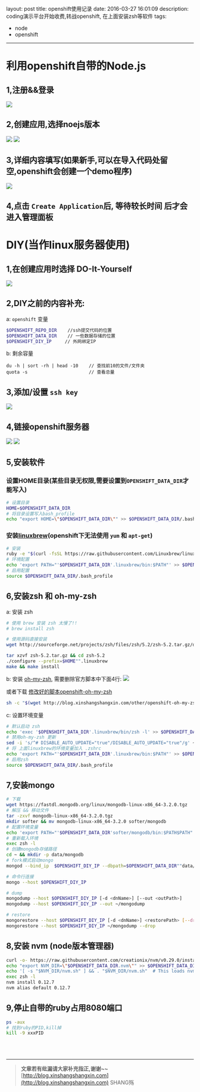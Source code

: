 layout: post
title: openshift使用记录
date: 2016-03-27 16:01:09
description: coding演示平台开始收费,转战openshift, 在上面安装zsh等软件
tags:
- node
- openshift
---

# 利用openshift自带的Node.js

## 1,注册&&登录
![](/img/openshift/1.png)

## 2,创建应用,选择noejs版本
![](/img/openshift/2.png)
![](/img/openshift/3.png)

## 3,详细内容填写(如果新手,可以在导入代码处留空,openshift会创建一个demo程序)
![](/img/openshift/4.png)

## 4,点击 `Create Application`后, **等待较长时间** 后才会进入管理面板

# DIY(当作linux服务器使用)

## 1,在创建应用时选择 DO-It-Yourself
![](/img/openshift/6.png)

## 2,DIY之前的内容补充: 
a: `openshift` 变量
```bash
$OPENSHIFT_REPO_DIR    //ssh提交代码的位置
$OPENSHIFT_DATA_DIR    // 一些数据存储的位置
$OPENSHIFT_DIY_IP     // 外网绑定IP
```

b: 剩余容量
```plain
du -h | sort -rh | head -10    // 查找前10的文件/文件夹
quota -s                       // 查看总量
```

## 3,添加/设置 `ssh key`
![](/img/openshift/7.png)

## 4,链接openshift服务器
![](/img/openshift/8.png)
![](/img/openshift/9.png)

## 5,安装软件

### 设置HOME目录(某些目录无权限,需要设置到`OPENSHIFT_DATA_DIR`才能写入)
```bash
# 设置目录
HOME=$OPENSHIFT_DATA_DIR
# 将目录设置写入bash_profile
echo "export HOME=\"$OPENSHIFT_DATA_DIR\"" >> $OPENSHIFT_DATA_DIR/.bash_profile
```

### 安装[linuxbrew](https://github.com/Linuxbrew/linuxbrew)(openshift下无法使用 `yum` 和 `apt-get`)
```bash
# 安装  
ruby -e "$(curl -fsSL https://raw.githubusercontent.com/Linuxbrew/linuxbrew/go/install)"
# 环境配置
echo 'export PATH="'$OPENSHIFT_DATA_DIR'.linuxbrew/bin:$PATH"' >> $OPENSHIFT_DATA_DIR/.bash_profile
# 启用配置
source $OPENSHIFT_DATA_DIR/.bash_profile
```

## 6,安装zsh 和 oh-my-zsh 
a: 安装 zsh 
```bash
# 使用 brew 安装 zsh 太慢了!!
# brew install zsh

# 使用源码直接安装
wget http://sourceforge.net/projects/zsh/files/zsh/5.2/zsh-5.2.tar.gz/download -O $OPENSHIFT_DATA_DIR/zsh-5.2.tar.gz

tar xzvf zsh-5.2.tar.gz && cd zsh-5.2
./configure --prefix=$HOME"".linuxbrew
make && make install
```
b: 安装 [oh-my-zsh](https://github.com/robbyrussell/oh-my-zsh), 需要删除官方脚本中下面4行:
![](/img/openshift/10.png)

或者下载 [修改好的脚本openshift-oh-my-zsh](/other/openshift-oh-my-zsh/openshift-oh-my-zsh.sh)

```bash
sh -c "$(wget http://blog.xinshangshangxin.com/other/openshift-oh-my-zsh/openshift-oh-my-zsh.sh -O -)"
```


c: 设置环境变量
```bash
# 默认启动 zsh
echo 'exec '$OPENSHIFT_DATA_DIR'.linuxbrew/bin/zsh -l' >> $OPENSHIFT_DATA_DIR/.bash_profile
# 禁用oh-my-zsh 更新
sed -i 's/^# DISABLE_AUTO_UPDATE="true"/DISABLE_AUTO_UPDATE="true"/g' ~/.zshrc
# 将 上面linuxbrew的环境变量加入 .zshrc
echo 'export PATH="'$OPENSHIFT_DATA_DIR'.linuxbrew/bin:$PATH"' >> $OPENSHIFT_DATA_DIR/.zshrc
# 启用zsh
source $OPENSHIFT_DATA_DIR/.bash_profile
```

## 7,安装mongo

```bash
# 下载
wget https://fastdl.mongodb.org/linux/mongodb-linux-x86_64-3.2.0.tgz
# 解压 && 移动文件
tar -zxvf mongodb-linux-x86_64-3.2.0.tgz
mkdir softer && mv mongodb-linux-x86_64-3.2.0 softer/mongodb
# 配置环境变量
echo 'export PATH="'$OPENSHIFT_DATA_DIR'softer/mongodb/bin:$PATH$PATH"' >> $OPENSHIFT_DATA_DIR/.zshrc
# 重新载入环境
exec zsh -l
# 创建mongodb存储路径
cd ~ && mkdir -p data/mongodb
# fork模式启动mongo
mongod --bind_ip  $OPENSHIFT_DIY_IP --dbpath=$OPENSHIFT_DATA_DIR""data/mongodb --logpath $OPENSHIFT_DATA_DIR""data/mongodb.log  --fork

# 命令行连接
mongo --host $OPENSHIFT_DIY_IP

# dump
mongodump --host $OPENSHIFT_DIY_IP [-d <dnName>] [--out <outPath>]
mongodump --host $OPENSHIFT_DIY_IP --out ~/mongodump

# restore
mongorestore --host $OPENSHIFT_DIY_IP [-d <dnName>] <restorePath> [--drop]
mongorestore --host $OPENSHIFT_DIY_IP ~/mongodump --drop
```

## 8,安装 nvm (node版本管理器)
```bash
curl -o- https://raw.githubusercontent.com/creationix/nvm/v0.29.0/install.sh | bash
echo "export NVM_DIR=\"$OPENSHIFT_DATA_DIR.nvm\"" >> $OPENSHIFT_DATA_DIR/.zshrc
echo '[ -s "$NVM_DIR/nvm.sh" ] && . "$NVM_DIR/nvm.sh"  # This loads nvm' >> $OPENSHIFT_DATA_DIR/.zshrc
exec zsh -l
nvm install 0.12.7
nvm alias default 0.12.7
```

## 9,停止自带的ruby占用8080端口
```bash
ps -aux
# 找到ruby的PID,kill掉
kill -9 xxxPID
```


<br>
<br>

-----------------------

> **文章若有纰漏请大家补充指正,谢谢~~**
> [http://blog.xinshangshangxin.com](http://blog.xinshangshangxin.com) SHANG殇